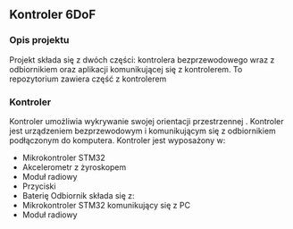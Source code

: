 ## Kontroler 6DoF
### Opis projektu
Projekt składa się z dwóch części: kontrolera bezprzewodowego wraz z odbiornikiem
oraz aplikacji komunikującej się z kontrolerem.
To repozytorium zawiera część z kontrolerem
###  Kontroler
Kontroler umożliwia wykrywanie swojej orientacji przestrzennej . 
Kontroler jest urządzeniem bezprzewodowym i komunikującym się z odbiornikiem podłączonym do komputera.
Kontroler jest wyposażony w:
* Mikrokontroler STM32
* Akcelerometr z żyroskopem
* Moduł radiowy
* Przyciski
* Baterię
Odbiornik składa się z:
* Mikrokontroler STM32 komunikujący się z PC
* Moduł radiowy  
  

